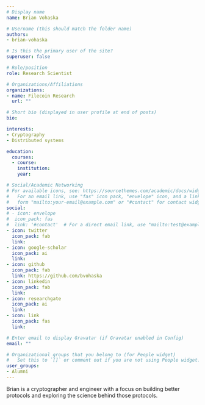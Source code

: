 ```yaml
---
# Display name
name: Brian Vohaska

# Username (this should match the folder name)
authors:
- brian-vohaska

# Is this the primary user of the site?
superuser: false

# Role/position
role: Research Scientist

# Organizations/Affiliations
organizations:
- name: Filecoin Research
  url: ""

# Short bio (displayed in user profile at end of posts)
bio:

interests:
- Cryptography
- Distributed systems

education:
  courses:
  - course:
    institution:
    year:

# Social/Academic Networking
# For available icons, see: https://sourcethemes.com/academic/docs/widgets/#icons
#   For an email link, use "fas" icon pack, "envelope" icon, and a link in the
#   form "mailto:your-email@example.com" or "#contact" for contact widget.
social:
# - icon: envelope
#  icon_pack: fas
#  link: '#contact'  # For a direct email link, use "mailto:test@example.org".
- icon: twitter
  icon_pack: fab
  link:
- icon: google-scholar
  icon_pack: ai
  link:
- icon: github
  icon_pack: fab
  link: https://github.com/bvohaska
- icon: linkedin
  icon_pack: fab
  link:
- icon: researchgate
  icon_pack: ai
  link:
- icon: link
  icon_pack: fas
  link:  

# Enter email to display Gravatar (if Gravatar enabled in Config)
email: ""

# Organizational groups that you belong to (for People widget)
#   Set this to `[]` or comment out if you are not using People widget.  
user_groups:
- Alumni
---
```


Brian is a cryptographer and engineer with a focus on building better protocols and exploring the science behind those protocols.
